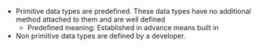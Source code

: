 - Primitive data types are predefined. These data types have no additional method attached to them and are well defined
	- Predefined meaning: Established in advance means built in
- Non primitive data types are defined by a developer.